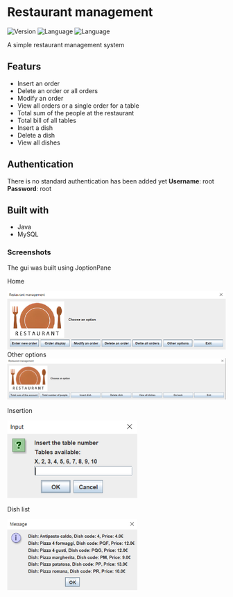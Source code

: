 # Restaurant management

![Version](https://img.shields.io/badge/Version-0.1.0-brightgreen)
![Language](https://img.shields.io/badge/Language-Java-blue)
![Language](https://img.shields.io/badge/Language-SQL-purple)

A simple restaurant management system

## Featurs
- Insert an order
- Delete an order or all orders
- Modify an order
- View all orders or a single order for a table
- Total sum of the people at the restaurant
- Total bill of all tables
- Insert a dish
- Delete a dish
- View all dishes

## Authentication
There is no standard authentication has been added yet
**Username**: root
**Password**: root

## Built with
- Java
- MySQL

### Screenshots
The gui was built using JoptionPane

Home

<img src="/image/home.png" alt="home" width="800"/>
Other options

<img src="/image/home2.png" alt="home2" width="800"/>

Insertion

<img src="/image/insert.png" alt="insert" width="300"/>

Dish list

<img src="/image/dish.png" alt="dish" width="300"/>

